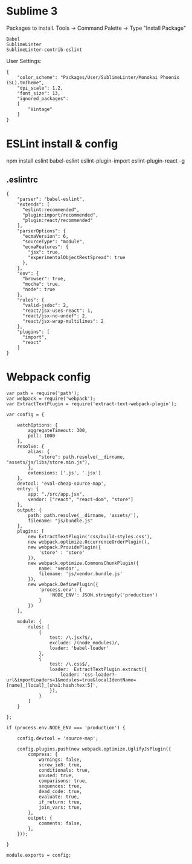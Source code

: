 # Sublime 3 

Packages to install. Tools -> Command Palette -> Type "Install Package"

    Babel
    SublimeLinter
    SublimeLinter-contrib-eslint

User Settings:

    {
        "color_scheme": "Packages/User/SublimeLinter/Monokai Phoenix (SL).tmTheme",
        "dpi_scale": 1.2,
        "font_size": 13,
        "ignored_packages":
        [
            "Vintage"
        ]
    }


# ESLint install & config

npm install eslint babel-eslint eslint-plugin-import eslint-plugin-react -g

## .eslintrc ##

    {
        "parser": "babel-eslint",
        "extends": [
          "eslint:recommended",
          "plugin:import/recommended",
          "plugin:react/recommended"
        ],
        "parserOptions": {
          "ecmaVersion": 6,
          "sourceType": "module",
          "ecmaFeatures": {
            "jsx": true,
            "experimentalObjectRestSpread": true
          },
        },
        "env": {
          "browser": true,
          "mocha": true,
          "node": true
        },
        "rules": {
          "valid-jsdoc": 2,
          "react/jsx-uses-react": 1,
          "react/jsx-no-undef": 2,
          "react/jsx-wrap-multilines": 2
        },
        "plugins": [
          "import",
          "react"
        ]
    }


# Webpack config

    var path = require('path');
    var webpack = require('webpack');
    var ExtractTextPlugin = require('extract-text-webpack-plugin');

    var config = {

        watchOptions: {
            aggregateTimeout: 300,
            poll: 1000
        },
        resolve: {
            alias: {
                "store": path.resolve(__dirname, "assets/js/libs/store.min.js"),
            },
            extensions: ['.js', '.jsx']
        },
        devtool: 'eval-cheap-source-map',
        entry: {
            app: "./src/app.jsx",
            vendor: ["react", "react-dom", "store"]
        },
        output: {
            path: path.resolve(__dirname, 'assets/'),
            filename: "js/bundle.js"
        },
        plugins: [
            new ExtractTextPlugin('css/build-styles.css'),
            new webpack.optimize.OccurrenceOrderPlugin(),
            new webpack.ProvidePlugin({
                'store' : 'store'
            }),
            new webpack.optimize.CommonsChunkPlugin({
                name: 'vendor',
                filename: 'js/vendor.bundle.js'
            }),
            new webpack.DefinePlugin({
                'process.env': {
                    'NODE_ENV': JSON.stringify('production')
                }
            })
        ],

        module: {
            rules: [
                {
                    test: /\.jsx?$/,
                    exclude: /(node_modules)/,
                    loader: 'babel-loader'
                },
                {
                    test: /\.css$/,
                    loader:  ExtractTextPlugin.extract({
                        loader: 'css-loader?-url&importLoaders=1&modules=true&localIdentName=[name]_[local]_[sha1:hash:hex:5]',
                    }),
                }
            ]
        }

    };

    if (process.env.NODE_ENV === 'production') {

        config.devtool = 'source-map';

        config.plugins.push(new webpack.optimize.UglifyJsPlugin({
            compress: {
                warnings: false,
                screw_ie8: true,
                conditionals: true,
                unused: true,
                comparisons: true,
                sequences: true,
                dead_code: true,
                evaluate: true,
                if_return: true,
                join_vars: true,
            },
            output: {
                comments: false,
            },
        }));

    }

    module.exports = config;
